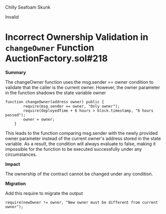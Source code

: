 Chilly Seafoam Skunk

Invalid

# Incorrect Ownership Validation in `changeOwner` Function AuctionFactory.sol#218

**Summary**

The changeOwner function uses the msg.sender == owner condition to validate that the caller is the current owner. However, the owner parameter in the function shadows the state variable owner

```
function changeOwner(address owner) public {
        require(msg.sender == owner, "Only owner");
        require(deployedTime + 6 hours > block.timestamp, "6 hours passed");
        owner = owner;
    }
```

This leads to the function comparing msg.sender with the newly provided owner parameter instead of the current owner's address stored in the state variable. As a result, the condition will always evaluate to false, making it impossible for the function to be executed successfully under any circumstances.


**Impact**

The ownership of the contract cannot be changed under any condition. 

**Migration**

Add this require to migrate the output

`require(newOwner != owner, "New owner must be different from current owner");`
